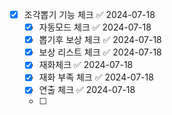 

- [x] 조각뽑기 기능 체크 ✅ 2024-07-18
	- [x] 자동모드 체크 ✅ 2024-07-18
	- [x] 뽑기후 보상 체크 ✅ 2024-07-18
	- [x] 보상 리스트 체크 ✅ 2024-07-18
	- [x] 재화체크 ✅ 2024-07-18
	- [x] 재화 부족 체크 ✅ 2024-07-18
	- [x] 연출 체크 ✅ 2024-07-18
	- [ ] 